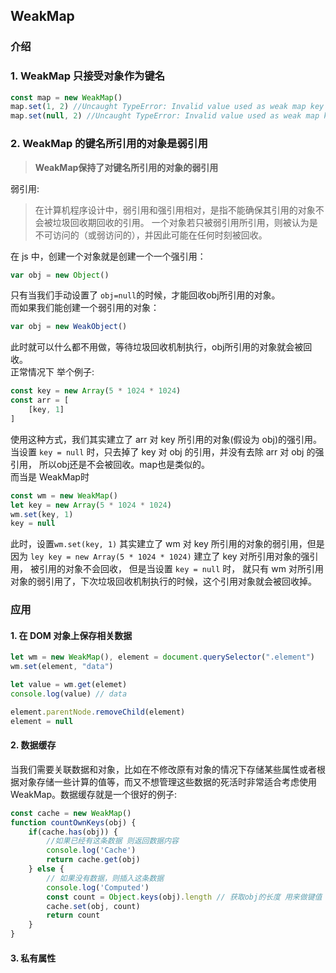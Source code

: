 ## WeakMap
### 介绍
### 1. WeakMap 只接受对象作为键名
```js
const map = new WeakMap()
map.set(1, 2) //Uncaught TypeError: Invalid value used as weak map key
map.set(null, 2) //Uncaught TypeError: Invalid value used as weak map key
```
### 2. WeakMap 的键名所引用的对象是弱引用
> **WeakMap保持了对键名所引用的对象的弱引用** <br>

弱引用:

> 在计算机程序设计中，弱引用和强引用相对，是指不能确保其引用的对象不会被垃圾回收期回收的引用。
> 一个对象若只被弱引用所引用，则被认为是不可访问的（或弱访问的），并因此可能在任何时刻被回收。

在 js 中，创建一个对象就是创建一个一个强引用：
```js
var obj = new Object()
```
只有当我们手动设置了 `obj=null`的时候，才能回收obj所引用的对象。<br>
而如果我们能创建一个弱引用的对象：
```js
var obj = new WeakObject()
```
此时就可以什么都不用做，等待垃圾回收机制执行，obj所引用的对象就会被回收。<br>
正常情况下 举个例子:
```js
const key = new Array(5 * 1024 * 1024)
const arr = [
    [key, 1]
]
```
使用这种方式，我们其实建立了 arr 对 key 所引用的对象(假设为 obj)的强引用。<br>
当设置 `key = null` 时，只去掉了 key 对 obj 的引用，并没有去除 arr 对 obj 的强引用， 所以obj还是不会被回收。map也是类似的。<br>
而当是 WeakMap时
```js
const wm = new WeakMap()
let key = new Array(5 * 1024 * 1024)
wm.set(key, 1)
key = null
```
此时，设置`wm.set(key, 1)` 其实建立了 wm 对 key 所引用的对象的弱引用，但是因为 `ley key = new Array(5 * 1024 * 1024)` 建立了 key 对所引用对象的强引用， 被引用的对象不会回收， 但是当设置 `key = null` 时， 就只有 wm 对所引用对象的弱引用了，下次垃圾回收机制执行的时候，这个引用对象就会被回收掉。

### 应用
#### 1. 在 DOM 对象上保存相关数据
```js
let wm = new WeakMap(), element = document.querySelector(".element")
wm.set(element, "data")

let value = wm.get(elemet)
console.log(value) // data

element.parentNode.removeChild(element)
element = null
```
#### 2. 数据缓存
当我们需要关联数据和对象，比如在不修改原有对象的情况下存储某些属性或者根据对象存储一些计算的值等，而又不想管理这些数据的死活时非常适合考虑使用WeakMap。数据缓存就是一个很好的例子:
```js
const cache = new WeakMap()
function countOwnKeys(obj) {
    if(cache.has(obj)) {
        //如果已经有这条数据 则返回数据内容
        console.log('Cache')
        return cache.get(obj)
    } else {
        // 如果没有数据，则插入这条数据
        console.log('Computed')
        const count = Object.keys(obj).length // 获取obj的长度 用来做键值
        cache.set(obj, count)
        return count
    }
}
```
#### 3. 私有属性
